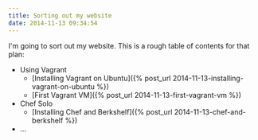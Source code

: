 ```yaml
---
title: Sorting out my website
date: 2014-11-13 09:34:54
---
```


I'm going to sort out my website. This is a rough table of contents for that plan:

 - Using Vagrant
   - [Installing Vagrant on Ubuntu]({% post_url 2014-11-13-installing-vagrant-on-ubuntu %})
   - [First Vagrant VM]({% post_url 2014-11-13-first-vagrant-vm %})
 - Chef Solo
   - [Installing Chef and Berkshelf]({% post_url 2014-11-13-chef-and-berkshelf %})
 - ...


